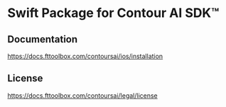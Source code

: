 
# Swift Package for Contour AI SDK™

## Documentation
https://docs.fttoolbox.com/contoursai/ios/installation

## License
https://docs.fttoolbox.com/contoursai/legal/license
